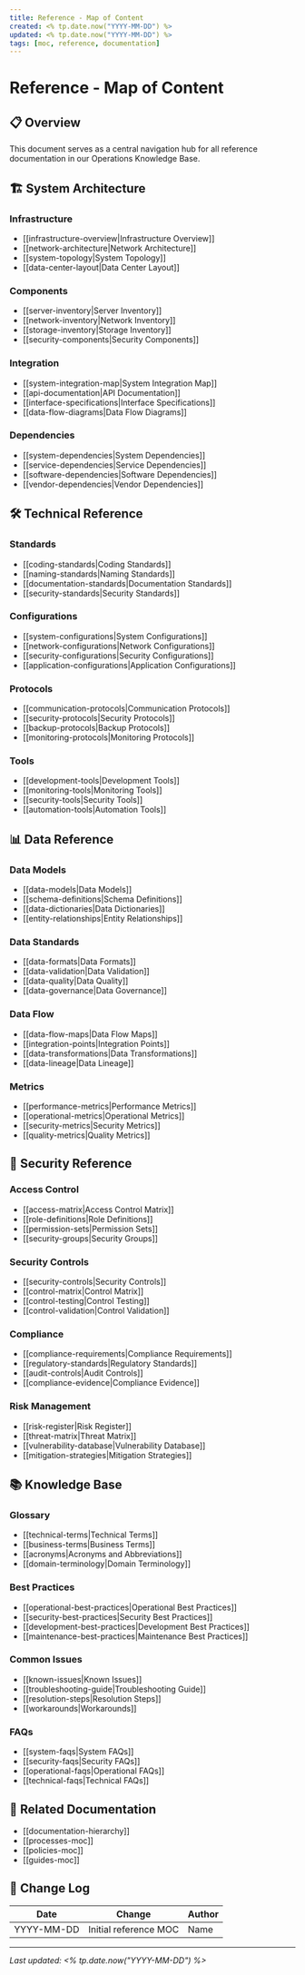 ```yaml
---
title: Reference - Map of Content
created: <% tp.date.now("YYYY-MM-DD") %>
updated: <% tp.date.now("YYYY-MM-DD") %>
tags: [moc, reference, documentation]
---
```


# Reference - Map of Content

## 📋 Overview
This document serves as a central navigation hub for all reference documentation in our Operations Knowledge Base.

## 🏗 System Architecture

### Infrastructure
- [[infrastructure-overview|Infrastructure Overview]]
- [[network-architecture|Network Architecture]]
- [[system-topology|System Topology]]
- [[data-center-layout|Data Center Layout]]

### Components
- [[server-inventory|Server Inventory]]
- [[network-inventory|Network Inventory]]
- [[storage-inventory|Storage Inventory]]
- [[security-components|Security Components]]

### Integration
- [[system-integration-map|System Integration Map]]
- [[api-documentation|API Documentation]]
- [[interface-specifications|Interface Specifications]]
- [[data-flow-diagrams|Data Flow Diagrams]]

### Dependencies
- [[system-dependencies|System Dependencies]]
- [[service-dependencies|Service Dependencies]]
- [[software-dependencies|Software Dependencies]]
- [[vendor-dependencies|Vendor Dependencies]]

## 🛠 Technical Reference

### Standards
- [[coding-standards|Coding Standards]]
- [[naming-standards|Naming Standards]]
- [[documentation-standards|Documentation Standards]]
- [[security-standards|Security Standards]]

### Configurations
- [[system-configurations|System Configurations]]
- [[network-configurations|Network Configurations]]
- [[security-configurations|Security Configurations]]
- [[application-configurations|Application Configurations]]

### Protocols
- [[communication-protocols|Communication Protocols]]
- [[security-protocols|Security Protocols]]
- [[backup-protocols|Backup Protocols]]
- [[monitoring-protocols|Monitoring Protocols]]

### Tools
- [[development-tools|Development Tools]]
- [[monitoring-tools|Monitoring Tools]]
- [[security-tools|Security Tools]]
- [[automation-tools|Automation Tools]]

## 📊 Data Reference

### Data Models
- [[data-models|Data Models]]
- [[schema-definitions|Schema Definitions]]
- [[data-dictionaries|Data Dictionaries]]
- [[entity-relationships|Entity Relationships]]

### Data Standards
- [[data-formats|Data Formats]]
- [[data-validation|Data Validation]]
- [[data-quality|Data Quality]]
- [[data-governance|Data Governance]]

### Data Flow
- [[data-flow-maps|Data Flow Maps]]
- [[integration-points|Integration Points]]
- [[data-transformations|Data Transformations]]
- [[data-lineage|Data Lineage]]

### Metrics
- [[performance-metrics|Performance Metrics]]
- [[operational-metrics|Operational Metrics]]
- [[security-metrics|Security Metrics]]
- [[quality-metrics|Quality Metrics]]

## 🔐 Security Reference

### Access Control
- [[access-matrix|Access Control Matrix]]
- [[role-definitions|Role Definitions]]
- [[permission-sets|Permission Sets]]
- [[security-groups|Security Groups]]

### Security Controls
- [[security-controls|Security Controls]]
- [[control-matrix|Control Matrix]]
- [[control-testing|Control Testing]]
- [[control-validation|Control Validation]]

### Compliance
- [[compliance-requirements|Compliance Requirements]]
- [[regulatory-standards|Regulatory Standards]]
- [[audit-controls|Audit Controls]]
- [[compliance-evidence|Compliance Evidence]]

### Risk Management
- [[risk-register|Risk Register]]
- [[threat-matrix|Threat Matrix]]
- [[vulnerability-database|Vulnerability Database]]
- [[mitigation-strategies|Mitigation Strategies]]

## 📚 Knowledge Base

### Glossary
- [[technical-terms|Technical Terms]]
- [[business-terms|Business Terms]]
- [[acronyms|Acronyms and Abbreviations]]
- [[domain-terminology|Domain Terminology]]

### Best Practices
- [[operational-best-practices|Operational Best Practices]]
- [[security-best-practices|Security Best Practices]]
- [[development-best-practices|Development Best Practices]]
- [[maintenance-best-practices|Maintenance Best Practices]]

### Common Issues
- [[known-issues|Known Issues]]
- [[troubleshooting-guide|Troubleshooting Guide]]
- [[resolution-steps|Resolution Steps]]
- [[workarounds|Workarounds]]

### FAQs
- [[system-faqs|System FAQs]]
- [[security-faqs|Security FAQs]]
- [[operational-faqs|Operational FAQs]]
- [[technical-faqs|Technical FAQs]]

## 📝 Related Documentation
- [[documentation-hierarchy]]
- [[processes-moc]]
- [[policies-moc]]
- [[guides-moc]]

## 🔄 Change Log
| Date | Change | Author |
|------|--------|--------|
| YYYY-MM-DD | Initial reference MOC | Name |

---

*Last updated: <% tp.date.now("YYYY-MM-DD") %>* 